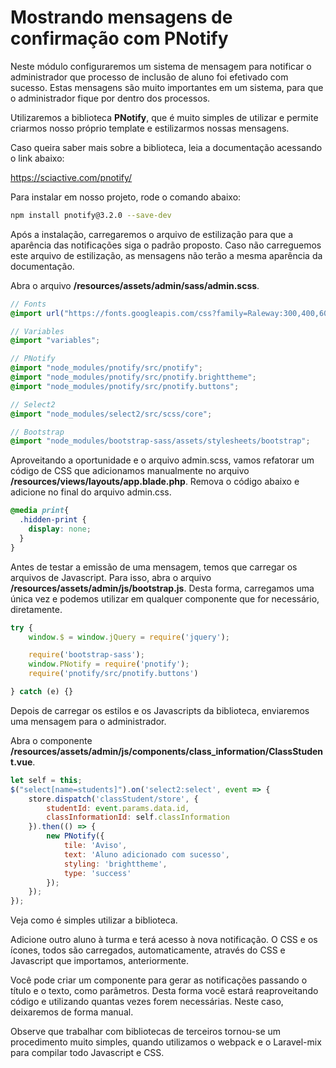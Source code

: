 # Mostrando mensagens de confirmação com PNotify

Neste módulo configuraremos um sistema de mensagem para notificar o administrador que processo de inclusão de aluno foi efetivado com sucesso. Estas mensagens são muito importantes em um sistema, para que o administrador fique por dentro dos processos.

Utilizaremos a biblioteca **PNotify**, que é muito simples de utilizar e permite criarmos nosso próprio template e estilizarmos nossas mensagens.

Caso queira saber mais sobre a biblioteca, leia a documentação acessando o link abaixo:

<https://sciactive.com/pnotify/>

Para instalar em nosso projeto, rode o comando abaixo:

```sh
npm install pnotify@3.2.0 --save-dev
```

Após a instalação, carregaremos o arquivo de estilização para que a aparência das notificações siga o padrão proposto. Caso não carreguemos este arquivo de estilização, as mensagens não terão a mesma aparência da documentação.

Abra o arquivo **/resources/assets/admin/sass/admin.scss**.

```scss
// Fonts
@import url("https://fonts.googleapis.com/css?family=Raleway:300,400,600");

// Variables
@import "variables";

// PNotify
@import "node_modules/pnotify/src/pnotify";
@import "node_modules/pnotify/src/pnotify.brighttheme";
@import "node_modules/pnotify/src/pnotify.buttons";

// Select2
@import "node_modules/select2/src/scss/core";

// Bootstrap
@import "node_modules/bootstrap-sass/assets/stylesheets/bootstrap";
```

Aproveitando a oportunidade e o arquivo admin.scss, vamos refatorar um código de CSS que adicionamos manualmente no arquivo **/resources/views/layouts/app.blade.php**. Remova o código abaixo e adicione no final do arquivo admin.css.

```css
@media print{
  .hidden-print {
    display: none;
  }
}
```

Antes de testar a emissão de uma mensagem, temos que carregar os arquivos de Javascript. Para isso, abra o arquivo **/resources/assets/admin/js/bootstrap.js**. Desta forma, carregamos uma única vez e podemos utilizar em qualquer componente que for necessário, diretamente.

```js
try {
    window.$ = window.jQuery = require('jquery');

    require('bootstrap-sass');
    window.PNotify = require('pnotify');
    require('pnotify/src/pnotify.buttons')

} catch (e) {}
```

Depois de carregar os estilos e os Javascripts da biblioteca, enviaremos uma mensagem para o administrador.

Abra o componente **/resources/assets/admin/js/components/class_information/ClassStudent.vue**.

```js
let self = this;
$("select[name=students]").on('select2:select', event => {
    store.dispatch('classStudent/store', {
        studentId: event.params.data.id,
        classInformationId: self.classInformation
    }).then(() => {
        new PNotify({
            tile: 'Aviso',
            text: 'Aluno adicionado com sucesso',
            styling: 'brighttheme',
            type: 'success'
        });
    });
});
```

Veja como é simples utilizar a biblioteca.

Adicione outro aluno à turma e terá acesso à nova notificação. O CSS e os ícones, todos são carregados, automaticamente, através do CSS e Javascript que importamos, anteriormente.

Você pode criar um componente para gerar as notificações passando o título e o texto, como parâmetros. Desta forma você estará reaproveitando código e utilizando quantas vezes forem necessárias. Neste caso, deixaremos de forma manual.

Observe que trabalhar com bibliotecas de terceiros tornou-se um procedimento muito simples, quando utilizamos o webpack e o Laravel-mix para compilar todo Javascript e CSS.